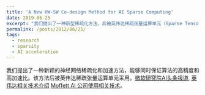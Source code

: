 ```yaml
---
title: 'A New HW-SW Co-design Method for AI Sparse Computing'
date: 2019-06-25
excerpt: "我们提出了一种新型稀疏化方法，后被英伟达稀疏张量运算单元（Sparse Tensor Core，Ampere 和 Hopper 架构）采用。<br/><img src='/images/awards/sparsity-short.png'>"
permalink: /posts/2012/06/25/
tags:
  - research
  - sparsity
  - AI acceleration
---
```


我们提出了一种新颖的神经网络稀疏化和加速方法，能够同时保证算法的高精度和高加速比。该方法后被英伟达稀疏张量运算单元采用。[微软研究院AI头条报道](https://www.jiqizhixin.com/articles/2019-06-25-18), [英伟达相关技术介绍](https://developer.nvidia.com/blog/nvidia-hopper-architecture-in-depth/) [Moffett AI 公司使用相关技术](https://github.com/MoffettSystem/PruningToolsV2)。